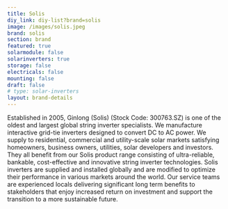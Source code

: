 ```yaml
---
title: Solis
diy_link: diy-list?brand=solis
image: /images/solis.jpeg
brand: solis
section: brand
featured: true
solarmodule: false
solarinverters: true
storage: false
electricals: false
mounting: false
draft: false
# type: solar-inverters
layout: brand-details
---
```



Established in 2005, Ginlong (Solis) (Stock Code: 300763.SZ) is one of the oldest and largest global string inverter specialists. We manufacture interactive grid-tie inverters designed to convert DC to AC power. We supply to residential, commercial and utility-scale solar markets satisfying homeowners, business owners, utilities, solar developers and investors. They all benefit from our Solis product range consisting of ultra-reliable, bankable, cost-effective and innovative string inverter technologies. Solis inverters are supplied and installed globally and are modified to optimize their performance in various markets around the world. Our service teams are experienced locals delivering significant long term benefits to stakeholders that enjoy increased return on investment and support the transition to a more sustainable future.